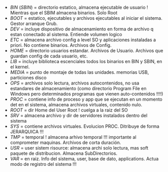 - *BIN* (*SBIN*) = directorio estatico, almacena ejecutable de usuario ! Mientras que el SBIM almacena binarios. Solo Root
- *BOOT* = estatico, ejecutables y archivos ejecutables al iniciar el sistema. Gestor arranque Grub.
- *DEV* = incluye dispositivo de almacenamiento en forma de archivo q estan conectado al sistema. Entiende volumen logico
- *ETC* = almacena archivo config a level SO y aplicaciones instaladas a priori. No contiene binarios. Archivos de Config.
- *HOME* = directorio usuarios estandar. Archivos de Usuario. Archivos que guardan config de cada usuario, etc.
- *LIB* = incluye biblioteca escenciales todos los binarios en BIN y SBIN, en el kernel.
- *MEDIA* = punto de montaje de todas las unidades. memorias USB, particiones disco
- *OPS* = archivos solo lectura, archivos autocontenidos, no usa estandares de almacenamiento (como directorio Program File en Windows pero determinados programas que vienen auto-contenidos !!!!)
- *PROC* = contiene info de proceso y app que se ejecutan en un momento det en el sistema, almacena archivos virtuales, contenido nulo.
- *ROOT* = dir Home del User Root ! cuelga a la raiz del SO
- *SRV* = almacena archivo y dir de servidores instalados dentro del sistema
- *SYS* = contiene archivos virtuales. Evolucion PROC. Ditribuye de forma JERARQUICA !!!
- *TMP* = temporal ! almacena arhivo temporal !!! importante al comprometer maquinas. Archivos de corta duración.
- *USR* = user sistem risource: almacena archi solo lectura, mas soft paquete de distribucion. Almacena SubDirectorios.
- *VAR* = en raiz. Info del sistema, user, base de dato, applications. Actua modo de registro del sistema !!!